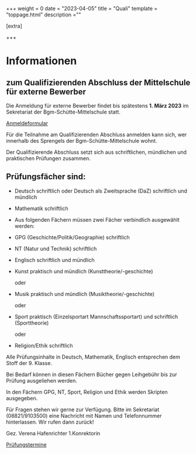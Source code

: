 +++
weight = 0
date = "2023-04-05"
title = "Quali"
template = "toppage.html"
description =""

[extra]

+++


# Informationen
## zum Qualifizierenden Abschluss der Mittelschule für externe Bewerber

Die Anmeldung für externe Bewerber findet bis spätestens **1\. März 2023** im Sekretariat der Bgm-Schütte-Mittelschule statt.

[Anmeldeformular](/downloads/)

Für die Teilnahme am Qualifizierenden Abschluss anmelden kann sich, wer innerhalb des Sprengels der Bgm-Schütte-Mittelschule wohnt.

Der Qualifizierende Abschluss setzt sich aus schriftlichen, mündlichen und praktischen Prüfungen zusammen.

## Prüfungsfächer sind:


- Deutsch schriftlich oder Deutsch als Zweitsprache (DaZ) schriftlich und mündlich

- Mathematik schriftlich

- Aus folgenden Fächern müssen zwei Fächer verbindlich ausgewählt werden:

- GPG (Geschichte/Politik/Geographie) schriftlich

- NT (Natur und Technik) schriftlich

- Englisch schriftlich und mündlich

  

- Kunst praktisch und mündlich (Kunsttheorie/-geschichte)

      oder

  

- Musik praktisch und mündlich (Musiktheorie/-geschichte)

      oder

  

- Sport praktisch (Einzelsportart Mannschaftssportart) und schriftlich (Sporttheorie)

      oder


- Religion/Ethik schriftlich

Alle Prüfungsinhalte in Deutsch, Mathematik, Englisch entsprechen dem Stoff der 9. Klasse.

Bei Bedarf können in diesen Fächern Bücher gegen Leihgebühr bis zur Prüfung ausgeliehen werden.

In den Fächern GPG, NT, Sport, Religion und Ethik werden Skripten ausgegeben.

Für Fragen stehen wir gerne zur Verfügung. Bitte im Sekretariat (08821/9103500) eine Nachricht mit Namen und Telefonnummer hinterlassen. Wir rufen dann zurück!

Gez. Verena Hafenrichter 1.Konrektorin

[Prüfungstermine](/schullebenseiten/prufungstermine/#quali)   

